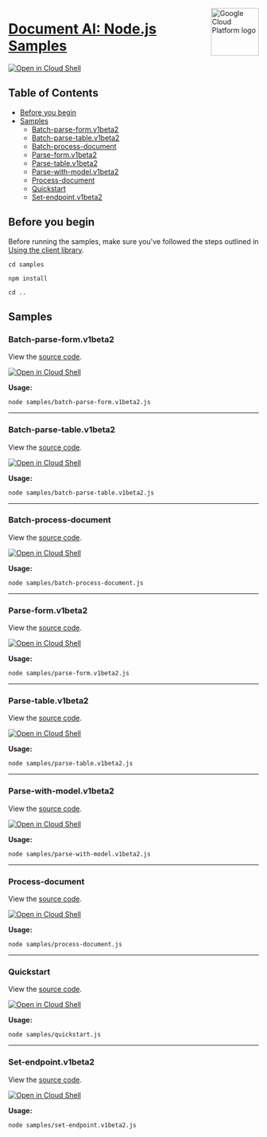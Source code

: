 [//]: # "This README.md file is auto-generated, all changes to this file will be lost."
[//]: # "To regenerate it, use `python -m synthtool`."
<img src="https://avatars2.githubusercontent.com/u/2810941?v=3&s=96" alt="Google Cloud Platform logo" title="Google Cloud Platform" align="right" height="96" width="96"/>

# [Document AI: Node.js Samples](https://github.com/googleapis/nodejs-document-ai)

[![Open in Cloud Shell][shell_img]][shell_link]



## Table of Contents

* [Before you begin](#before-you-begin)
* [Samples](#samples)
  * [Batch-parse-form.v1beta2](#batch-parse-form.v1beta2)
  * [Batch-parse-table.v1beta2](#batch-parse-table.v1beta2)
  * [Batch-process-document](#batch-process-document)
  * [Parse-form.v1beta2](#parse-form.v1beta2)
  * [Parse-table.v1beta2](#parse-table.v1beta2)
  * [Parse-with-model.v1beta2](#parse-with-model.v1beta2)
  * [Process-document](#process-document)
  * [Quickstart](#quickstart)
  * [Set-endpoint.v1beta2](#set-endpoint.v1beta2)

## Before you begin

Before running the samples, make sure you've followed the steps outlined in
[Using the client library](https://github.com/googleapis/nodejs-document-ai#using-the-client-library).

`cd samples`

`npm install`

`cd ..`

## Samples



### Batch-parse-form.v1beta2

View the [source code](https://github.com/googleapis/nodejs-document-ai/blob/main/samples/batch-parse-form.v1beta2.js).

[![Open in Cloud Shell][shell_img]](https://console.cloud.google.com/cloudshell/open?git_repo=https://github.com/googleapis/nodejs-document-ai&page=editor&open_in_editor=samples/batch-parse-form.v1beta2.js,samples/README.md)

__Usage:__


`node samples/batch-parse-form.v1beta2.js`


-----




### Batch-parse-table.v1beta2

View the [source code](https://github.com/googleapis/nodejs-document-ai/blob/main/samples/batch-parse-table.v1beta2.js).

[![Open in Cloud Shell][shell_img]](https://console.cloud.google.com/cloudshell/open?git_repo=https://github.com/googleapis/nodejs-document-ai&page=editor&open_in_editor=samples/batch-parse-table.v1beta2.js,samples/README.md)

__Usage:__


`node samples/batch-parse-table.v1beta2.js`


-----




### Batch-process-document

View the [source code](https://github.com/googleapis/nodejs-document-ai/blob/main/samples/batch-process-document.js).

[![Open in Cloud Shell][shell_img]](https://console.cloud.google.com/cloudshell/open?git_repo=https://github.com/googleapis/nodejs-document-ai&page=editor&open_in_editor=samples/batch-process-document.js,samples/README.md)

__Usage:__


`node samples/batch-process-document.js`


-----




### Parse-form.v1beta2

View the [source code](https://github.com/googleapis/nodejs-document-ai/blob/main/samples/parse-form.v1beta2.js).

[![Open in Cloud Shell][shell_img]](https://console.cloud.google.com/cloudshell/open?git_repo=https://github.com/googleapis/nodejs-document-ai&page=editor&open_in_editor=samples/parse-form.v1beta2.js,samples/README.md)

__Usage:__


`node samples/parse-form.v1beta2.js`


-----




### Parse-table.v1beta2

View the [source code](https://github.com/googleapis/nodejs-document-ai/blob/main/samples/parse-table.v1beta2.js).

[![Open in Cloud Shell][shell_img]](https://console.cloud.google.com/cloudshell/open?git_repo=https://github.com/googleapis/nodejs-document-ai&page=editor&open_in_editor=samples/parse-table.v1beta2.js,samples/README.md)

__Usage:__


`node samples/parse-table.v1beta2.js`


-----




### Parse-with-model.v1beta2

View the [source code](https://github.com/googleapis/nodejs-document-ai/blob/main/samples/parse-with-model.v1beta2.js).

[![Open in Cloud Shell][shell_img]](https://console.cloud.google.com/cloudshell/open?git_repo=https://github.com/googleapis/nodejs-document-ai&page=editor&open_in_editor=samples/parse-with-model.v1beta2.js,samples/README.md)

__Usage:__


`node samples/parse-with-model.v1beta2.js`


-----




### Process-document

View the [source code](https://github.com/googleapis/nodejs-document-ai/blob/main/samples/process-document.js).

[![Open in Cloud Shell][shell_img]](https://console.cloud.google.com/cloudshell/open?git_repo=https://github.com/googleapis/nodejs-document-ai&page=editor&open_in_editor=samples/process-document.js,samples/README.md)

__Usage:__


`node samples/process-document.js`


-----




### Quickstart

View the [source code](https://github.com/googleapis/nodejs-document-ai/blob/main/samples/quickstart.js).

[![Open in Cloud Shell][shell_img]](https://console.cloud.google.com/cloudshell/open?git_repo=https://github.com/googleapis/nodejs-document-ai&page=editor&open_in_editor=samples/quickstart.js,samples/README.md)

__Usage:__


`node samples/quickstart.js`


-----




### Set-endpoint.v1beta2

View the [source code](https://github.com/googleapis/nodejs-document-ai/blob/main/samples/set-endpoint.v1beta2.js).

[![Open in Cloud Shell][shell_img]](https://console.cloud.google.com/cloudshell/open?git_repo=https://github.com/googleapis/nodejs-document-ai&page=editor&open_in_editor=samples/set-endpoint.v1beta2.js,samples/README.md)

__Usage:__


`node samples/set-endpoint.v1beta2.js`






[shell_img]: https://gstatic.com/cloudssh/images/open-btn.png
[shell_link]: https://console.cloud.google.com/cloudshell/open?git_repo=https://github.com/googleapis/nodejs-document-ai&page=editor&open_in_editor=samples/README.md
[product-docs]: https://cloud.google.com/document-understanding/docs/
